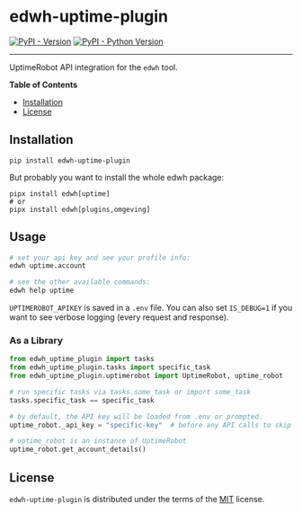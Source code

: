 # edwh-uptime-plugin

[![PyPI - Version](https://img.shields.io/pypi/v/edwh-uptime-plugin.svg)](https://pypi.org/project/edwh-uptime-plugin)
[![PyPI - Python Version](https://img.shields.io/pypi/pyversions/edwh-uptime-plugin.svg)](https://pypi.org/project/edwh-uptime-plugin)

-----

UptimeRobot API integration for the `edwh` tool.

**Table of Contents**

- [Installation](#installation)
- [License](#license)

## Installation

```console
pip install edwh-uptime-plugin
```

But probably you want to install the whole edwh package:

```console
pipx install edwh[uptime]
# or
pipx install edwh[plugins,omgeving]
```

## Usage

```bash
# set your api key and see your profile info:
edwh uptime.account

# see the other available commands:
edwh help uptime
```

`UPTIMEROBOT_APIKEY` is saved in a `.env` file. You can also set `IS_DEBUG=1` if you want to see verbose logging (every
request and response).

### As a Library

```python
from edwh_uptime_plugin import tasks
from edwh_uptime_plugin.tasks import specific_task
from edwh_uptime_plugin.uptimerobot import UptimeRobot, uptime_robot

# run specific tasks via tasks.some_task or import some_task
tasks.specific_task == specific_task

# by default, the API key will be loaded from .env or prompted.
uptime_robot._api_key = "specific-key"  # before any API calls to skip .env behavior

# uptime_robot is an instance of UptimeRobot
uptime_robot.get_account_details()
```

## License

`edwh-uptime-plugin` is distributed under the terms of the [MIT](https://spdx.org/licenses/MIT.html) license.
